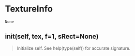 # TextureInfo 
 ```
 None 
```
## __init__(self, tex, f=1, sRect=None) 

  

 > Initialize self.  See help(type(self)) for accurate signature. 

